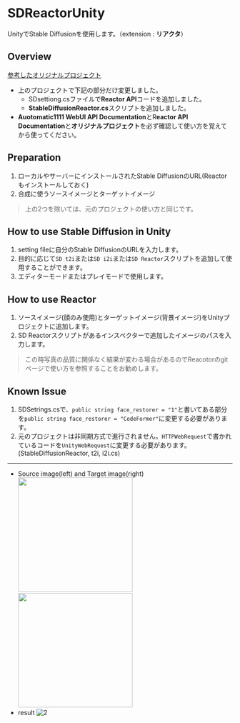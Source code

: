 # SDReactorUnity
UnityでStable Diffusionを使用します。（extension : **リアクタ**）

## Overview
[参考したオリジナルプロジェクト](https://github.com/dobrado76/Stable-Diffusion-Unity-Integration)
+ 上のプロジェクトで下記の部分だけ変更しました。
  + SDsettiong.csファイルで**Reactor API**コードを追加しました。
  + **StableDiffusionReactor.cs**スクリプトを追加しました。
+ **Auotomatic1111 WebUI API Documentation**とR**eactor API Documentation**と**オリジナルプロジェクト**を必ず確認して使い方を覚えてから使ってください。

## Preparation
1. ローカルやサーバーにインストールされたStable DiffusionのURL(Reactorもインストールしておく)
2. 合成に使うソースイメージとターゲットイメージ
> 上の2つを除いては、元のプロジェクトの使い方と同じです。


## How to use Stable Diffusion in Unity
1. setting fileに自分のStable DiffusionのURLを入力します。
2. 目的に応じて`SD t2i`または`SD i2i`または`SD Reactor`スクリプトを追加して使用することができます。
3. エディターモードまたはプレイモードで使用します。


## How to use Reactor
1. ソースイメージ(顔のみ使用)とターゲットイメージ(背景イメージ)をUnityプロジェクトに追加します。
2. SD Reactorスクリプトがあるインスペクターで追加したイメージのパスを入力します。
> この時写真の品質に関係なく結果が変わる場合があるのでReacotorのgitページで使い方を参照することをお勧めします。


## Known Issue
1. SDSetrings.csで、`public string face_restorer = "1"`と書いてある部分を`public string face_restorer = "CodeFormer"`に変更する必要があります。
2. 元のプロジェクトは非同期方式で進行されません。`HTTPWebRequest`で書かれているコードを`UnityWebRequest`に変更する必要があります。 (StableDiffusionReactor, t2i, i2i.cs)
***

+ Source image(left) and Target image(right)    
<img src="https://github.com/WooChan-Noh/SDReactorUnity/assets/103042258/2ea3ff9f-220b-4f8a-9690-01a662539aee" width="256" height="256"/><img src="https://github.com/WooChan-Noh/SDReactorUnity/assets/103042258/40b9ea93-7fef-4f03-963e-546e71130fe7" width="256" height="256"/>
+ result
![2](https://github.com/WooChan-Noh/SDReactorUnity/assets/103042258/22983f1b-eae9-4afd-bbad-37513e36b500)
